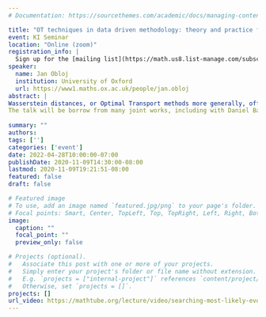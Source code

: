 ```yaml
---
# Documentation: https://sourcethemes.com/academic/docs/managing-content/

title: "OT techniques in data driven methodology: theory and practice from mathematical finance and statistics"
event: KI Seminar
location: "Online (zoom)"
registration_info: |
  Sign up for the [mailing list](https://math.us8.list-manage.com/subscribe/post?u=c9cc3beec9fa57d7299ac161c&id=845fe9abdc) to receive the connection details
speaker:
  name: Jan Obloj
  institution: University of Oxford
  url: https://www1.maths.ox.ac.uk/people/jan.obloj
abstract: |
Wasserstein distances, or Optimal Transport methods more generally, offer a powerful non-parametric toolbox to conceptualise and quantify model uncertainty in diverse applications. Importantly, they work across the spectrum: from small uncertainty around a selected model (e.g., the empirical measure) to large uncertainty of considering all models consistent with the data. I will showcase this using examples from mathematical finance (pricing and hedging of options, optimal investment) and statistics (non-parametric estimators, regularised regression methods). I will illustrate the large uncertainty regime using Martingale OT problems. For the small uncertainty regime I will consider a generic stochastic optimization problem and its distributionally robust version using Wasserstein balls. I will derive explicit formulae for the first order correction to both the value function and the optimizer. Throughout, I will present both theoretical result, as well as comments on the available numerical methods.
The talk will be borrow from many joint works, including with Daniel Bartl, Samuel Drapeau, Stephan Eckstein, Gaoyue Guo, Tongseok Lim and Johannes Wiesel.
  
summary: ""
authors: 
tags: ['']
categories: ['event']
date: 2022-04-28T10:00:00-07:00
publishDate: 2020-11-09T14:30:00-08:00
lastmod: 2020-11-09T19:21:51-08:00
featured: false
draft: false

# Featured image
# To use, add an image named `featured.jpg/png` to your page's folder.
# Focal points: Smart, Center, TopLeft, Top, TopRight, Left, Right, BottomLeft, Bottom, BottomRight.
image:
  caption: ""
  focal_point: ""
  preview_only: false

# Projects (optional).
#   Associate this post with one or more of your projects.
#   Simply enter your project's folder or file name without extension.
#   E.g. `projects = ["internal-project"]` references `content/project/deep-learning/index.md`.
#   Otherwise, set `projects = []`.
projects: []
url_video: https://mathtube.org/lecture/video/searching-most-likely-evolution
---
```

